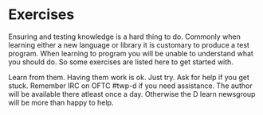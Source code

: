 # Exercises
Ensuring and testing knowledge is a hard thing to do. Commonly when learning either a new language or library it is customary to produce a test program. When learning to program you will be unable to understand what you should do. So some exercises are listed here to get started with.

Learn from them. Having them work is ok. Just try. Ask for help if you get stuck. Remember IRC on OFTC #twp-d if you need assistance. The author will be available there atleast once a day. Otherwise the D learn newsgroup will be more than happy to help.